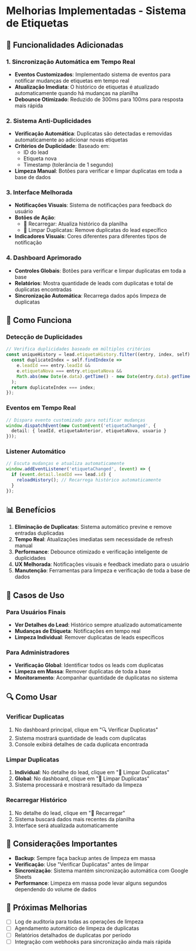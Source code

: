 # Melhorias Implementadas - Sistema de Etiquetas

## 🚀 Funcionalidades Adicionadas

### 1. Sincronização Automática em Tempo Real
- **Eventos Customizados**: Implementado sistema de eventos para notificar mudanças de etiquetas em tempo real
- **Atualização Imediata**: O histórico de etiquetas é atualizado automaticamente quando há mudanças na planilha
- **Debounce Otimizado**: Reduzido de 300ms para 100ms para resposta mais rápida

### 2. Sistema Anti-Duplicidades
- **Verificação Automática**: Duplicatas são detectadas e removidas automaticamente ao adicionar novas etiquetas
- **Critérios de Duplicidade**: Baseado em:
  - ID do lead
  - Etiqueta nova
  - Timestamp (tolerância de 1 segundo)
- **Limpeza Manual**: Botões para verificar e limpar duplicatas em toda a base de dados

### 3. Interface Melhorada
- **Notificações Visuais**: Sistema de notificações para feedback do usuário
- **Botões de Ação**: 
  - 🔄 Recarregar: Atualiza histórico da planilha
  - 🧹 Limpar Duplicatas: Remove duplicatas do lead específico
- **Indicadores Visuais**: Cores diferentes para diferentes tipos de notificação

### 4. Dashboard Aprimorado
- **Controles Globais**: Botões para verificar e limpar duplicatas em toda a base
- **Relatórios**: Mostra quantidade de leads com duplicatas e total de duplicatas encontradas
- **Sincronização Automática**: Recarrega dados após limpeza de duplicatas

## 🔧 Como Funciona

### Detecção de Duplicidades
```typescript
// Verifica duplicidades baseado em múltiplos critérios
const uniqueHistory = lead.etiquetaHistory.filter((entry, index, self) => {
  const duplicateIndex = self.findIndex(e => 
    e.leadId === entry.leadId && 
    e.etiquetaNova === entry.etiquetaNova &&
    Math.abs(new Date(e.data).getTime() - new Date(entry.data).getTime()) < 1000
  );
  return duplicateIndex === index;
});
```

### Eventos em Tempo Real
```typescript
// Dispara evento customizado para notificar mudanças
window.dispatchEvent(new CustomEvent('etiquetaChanged', {
  detail: { leadId, etiquetaAnterior, etiquetaNova, usuario }
}));
```

### Listener Automático
```typescript
// Escuta mudanças e atualiza automaticamente
window.addEventListener('etiquetaChanged', (event) => {
  if (event.detail.leadId === lead.id) {
    reloadHistory(); // Recarrega histórico automaticamente
  }
});
```

## 📊 Benefícios

1. **Eliminação de Duplicatas**: Sistema automático previne e remove entradas duplicadas
2. **Tempo Real**: Atualizações imediatas sem necessidade de refresh manual
3. **Performance**: Debounce otimizado e verificação inteligente de duplicidades
4. **UX Melhorada**: Notificações visuais e feedback imediato para o usuário
5. **Manutenção**: Ferramentas para limpeza e verificação de toda a base de dados

## 🎯 Casos de Uso

### Para Usuários Finais
- **Ver Detalhes do Lead**: Histórico sempre atualizado automaticamente
- **Mudanças de Etiqueta**: Notificações em tempo real
- **Limpeza Individual**: Remover duplicatas de leads específicos

### Para Administradores
- **Verificação Global**: Identificar todos os leads com duplicatas
- **Limpeza em Massa**: Remover duplicatas de toda a base
- **Monitoramento**: Acompanhar quantidade de duplicatas no sistema

## 🔍 Como Usar

### Verificar Duplicatas
1. No dashboard principal, clique em "🔍 Verificar Duplicatas"
2. Sistema mostrará quantidade de leads com duplicatas
3. Console exibirá detalhes de cada duplicata encontrada

### Limpar Duplicatas
1. **Individual**: No detalhe do lead, clique em "🧹 Limpar Duplicatas"
2. **Global**: No dashboard, clique em "🧹 Limpar Duplicatas"
3. Sistema processará e mostrará resultado da limpeza

### Recarregar Histórico
1. No detalhe do lead, clique em "🔄 Recarregar"
2. Sistema buscará dados mais recentes da planilha
3. Interface será atualizada automaticamente

## 🚨 Considerações Importantes

- **Backup**: Sempre faça backup antes de limpeza em massa
- **Verificação**: Use "Verificar Duplicatas" antes de limpar
- **Sincronização**: Sistema mantém sincronização automática com Google Sheets
- **Performance**: Limpeza em massa pode levar alguns segundos dependendo do volume de dados

## 🔮 Próximas Melhorias

- [ ] Log de auditoria para todas as operações de limpeza
- [ ] Agendamento automático de limpeza de duplicatas
- [ ] Relatórios detalhados de duplicatas por período
- [ ] Integração com webhooks para sincronização ainda mais rápida

